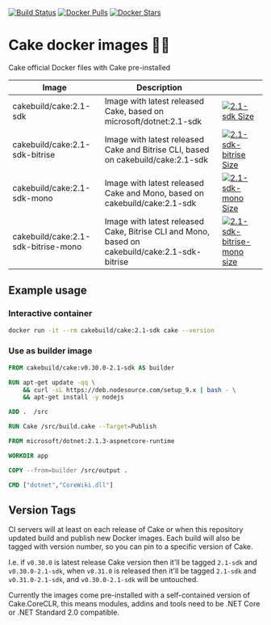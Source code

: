 [![Build Status](https://dev.azure.com/cake-build/Cake/_apis/build/status/Build%20Cake%20Docker%20Containters)](https://dev.azure.com/cake-build/Cake/_build/latest?definitionId=9) [![Docker Pulls](https://img.shields.io/docker/pulls/cakebuild/cake.svg)](https://hub.docker.com/r/cakebuild/cake/tags/) [![Docker Stars](https://img.shields.io/docker/stars/cakebuild/cake.svg)](https://hub.docker.com/r/cakebuild/cake/tags/)

# Cake docker images 🍰🐳

Cake official Docker files with Cake pre-installed

| Image                                 | Description                                                                                       |   |
|---------------------------------------|---------------------------------------------------------------------------------------------------|---|
|cakebuild/cake:2.1-sdk                 | Image with latest released Cake, based on microsoft/dotnet:2.1-sdk                                | [![2.1-sdk Size](https://img.shields.io/microbadger/image-size/cakebuild/cake/2.1-sdk.svg)](https://hub.docker.com/r/cakebuild/cake/tags/)                            |
|cakebuild/cake:2.1-sdk-bitrise         | Image with latest released Cake and Bitrise CLI,  based on cakebuild/cake:2.1-sdk                 | [![2.1-sdk-bitrise Size](https://img.shields.io/microbadger/image-size/cakebuild/cake/2.1-sdk-bitrise.svg)](https://hub.docker.com/r/cakebuild/cake/tags/)            |
|cakebuild/cake:2.1-sdk-mono            | Image with latest released Cake and Mono,  based on cakebuild/cake:2.1-sdk                        | [![2.1-sdk-mono Size](https://img.shields.io/microbadger/image-size/cakebuild/cake/2.1-sdk-mono.svg)](https://hub.docker.com/r/cakebuild/cake/tags/)                  |
|cakebuild/cake:2.1-sdk-bitrise-mono    | Image with latest released Cake, Bitrise CLI and Mono,  based on cakebuild/cake:2.1-sdk-bitrise   | [![2.1-sdk-bitrise-mono size](https://img.shields.io/microbadger/image-size/cakebuild/cake/2.1-sdk-bitrise-mono.svg)](https://hub.docker.com/r/cakebuild/cake/tags/)  |

## Example usage

### Interactive container

```bash
docker run -it --rm cakebuild/cake:2.1-sdk cake --version
```

### Use as builder image

```Dockerfile
FROM cakebuild/cake:v0.30.0-2.1-sdk AS builder

RUN apt-get update -qq \
    && curl -sL https://deb.nodesource.com/setup_9.x | bash - \
    && apt-get install -y nodejs

ADD .  /src

RUN Cake /src/build.cake --Target=Publish

FROM microsoft/dotnet:2.1.3-aspnetcore-runtime

WORKDIR app

COPY --from=builder /src/output .

CMD ["dotnet","CoreWiki.dll"]
```

## Version Tags

CI servers will at least on each release of Cake or when this repository updated build and publish new Docker images. Each build will also be tagged with version number, so you can pin to a specific version of Cake.

I.e. if `v0.30.0` is latest release Cake version then it'll be tagged `2.1-sdk` and `v0.30.0-2.1-sdk`, when `v0.31.0` is released then it'll be tagged `2.1-sdk` and `v0.31.0-2.1-sdk`, and `v0.30.0-2.1-sdk` will be untouched.

Currently the images come pre-installed with a self-contained version of Cake.CoreCLR, this means modules, addins and tools need to be .NET Core or .NET Standard 2.0 compatible.